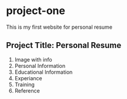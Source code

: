 # project-one

This is my first website for personal resume

## Project Title: Personal Resume

1. Image with info
2. Personal Information
3. Educational Information
4. Experiance
5. Training
6. Reference
